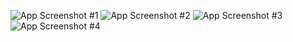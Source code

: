 ![App Screenshot #1](https://github.com/PhoenixFlyy/WinterOlympiade/blob/main/Screenshot%202024-07-10%20201737.png)
![App Screenshot #2](https://github.com/PhoenixFlyy/WinterOlympiade/blob/main/Screenshot%202024-07-10%20201748.png)
![App Screenshot #3](https://github.com/PhoenixFlyy/WinterOlympiade/blob/main/Screenshot%202024-07-10%20201813.png)
![App Screenshot #4](https://github.com/PhoenixFlyy/WinterOlympiade/blob/main/Screenshot%202024-07-10%20201831.png)
